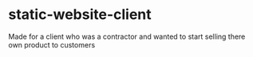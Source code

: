 # static-website-client
Made for a client who was a contractor and wanted to start selling there own product to customers

